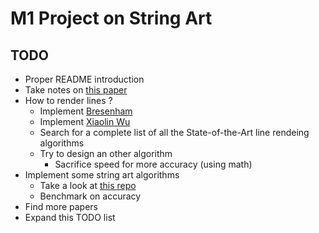
# M1 Project on String Art

## TODO

- Proper README introduction
- Take notes on [this paper](https://www.dmg.tuwien.ac.at/geom/ig/publications/stringart/stringart.pdf)
- How to render lines ?
  - Implement [Bresenham](https://en.wikipedia.org/wiki/Bresenham%27s_line_algorithm)
  - Implement [Xiaolin Wu](https://en.wikipedia.org/wiki/Xiaolin_Wu%27s_line_algorithm)
  - Search for a complete list of all the State-of-the-Art line rendeing algorithms
  - Try to design an other algorithm
    - Sacrifice speed for more accuracy (using math)
- Implement some string art algorithms
  - Take a look at [this repo](https://github.com/danielvarga/string-art)
  - Benchmark on accuracy
- Find more papers
- Expand this TODO list
